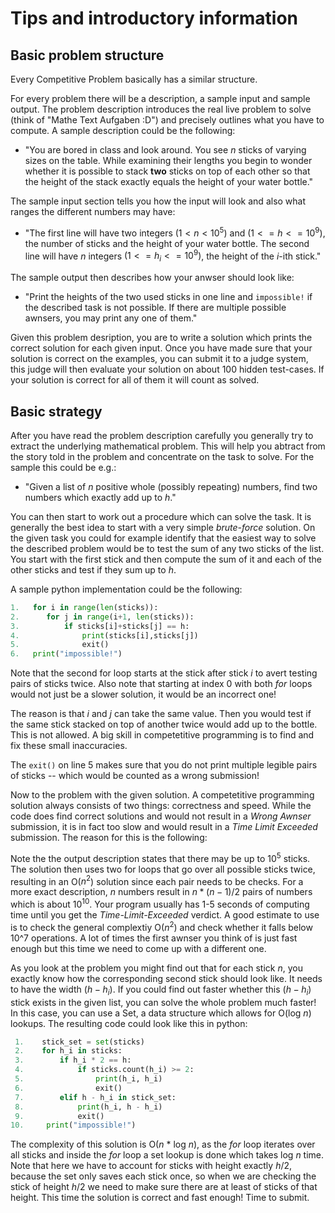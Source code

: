 # Tips and introductory information

## Basic problem structure

Every Competitive Problem basically has a similar structure.

For every problem there will be a description, a sample input and sample output.
The problem description introduces the real live problem to solve (think of
"Mathe Text Aufgaben :D") and precisely outlines what you have to compute. A
sample description could be the following:

- "You are bored in class and look around. You see $n$ sticks of varying sizes on
  the table. While examining their lengths you begin to wonder whether it is
  possible to stack **two** sticks on top of each other so that the height of
  the stack exactly equals the height of your water bottle."

The sample input section tells you how the input will look and also what ranges
the different numbers may have:

- "The first line will have two integers $(1 < n < 10^5)$ and $(1 <= h <= 10^9)$,
  the number of sticks and the height of your water bottle. The second line will
  have $n$ integers $(1 <= h_i <= 10^9)$, the height of the $i$-ith stick."

The sample output then describes how your anwser should look like:

- "Print the heights of the two used sticks in one line and `impossible!` if the
  described task is not possible. If there are multiple possible awnsers, you
  may print any one of them."

Given this problem desription, you are to write a solution which prints the
correct solution for each given input. Once you have made sure that your
solution is correct on the examples, you can submit it to a judge system, this
judge will then evaluate your solution on about 100 hidden test-cases. If your
solution is correct for all of them it will count as solved.

## Basic strategy

After you have read the problem description carefully you generally try to
extract the underlying mathematical problem. This will help you abtract from the
story told in the problem and concentrate on the task to solve. For the sample
this could be e.g.:

- "Given a list of $n$ positive whole (possibly repeating) numbers, find two
  numbers which exactly add up to $h$."

You can then start to work out a procedure which can solve the task. It is
generally the best idea to start with a very simple *brute-force* solution. On
the given task you could for example identify that the easiest way to solve the
described problem would be to test the sum of any two sticks of the list. You
start with the first stick and then compute the sum of it and each of the other
sticks and test if they sum up to $h$.

A sample python implementation could be the following:

```python
1.   for i in range(len(sticks)):
2.      for j in range(i+1, len(sticks)):
3.          if sticks[i]+sticks[j] == h:
4.              print(sticks[i],sticks[j])
5.              exit()
6.   print("impossible!")
``` 

Note that the second for loop starts at the stick after stick $i$ to avert testing
pairs of sticks twice. Also note that starting at index 0 with both *for* loops
would not just be a slower solution, it would be an incorrect one!

The reason is that $i$ and $j$ can take the same value. Then you would test if the
same stick stacked on top of another twice would add up to the bottle. This is
not allowed. A big skill in competetitive programming is to find and fix these small
inaccuracies.

The `exit()` on line 5 makes sure that you do not print multiple legible pairs
of sticks -- which would be counted as a wrong submission!

Now to the problem with the given solution. A competetitive programming solution
always consists of two things: correctness and speed. While the code does find
correct solutions and would not result in a *Wrong Awnser* submission, it is in
fact too slow and would result in a *Time Limit Exceeded* submission. The reason
for this is the following:

Note the the output description states that there may be up to $10^5$ sticks.
The solution then uses two for loops that go over all possible sticks twice,
resulting in an O($n^2$) solution since each pair needs to be checks. For a more
exact description, $n$ numbers result in $n*(n-1)/2$ pairs of numbers which is
about $10^10$. Your program usually has 1-5 seconds of computing time until you get
the *Time-Limit-Exceeded* verdict. A good estimate to use is to check the general 
complextiy O($n^2$) and check whether it falls below 10^7 operations. A lot of 
times the first awnser you think of is just fast enough but this time we need
to come up with a different one.

As you look at the problem you might find out that for each stick $n$, you exactly
know how the corresponding second stick should look like. It needs to have the
width ($h-h_i$). If you could find out faster whether this ($h-h_i$) stick exists in the
given list, you can solve the whole problem much faster! In this case, you can
use a Set, a data structure which allows for O(log $n$) lookups. The resulting code
could look like this in python:

```python
 1.    stick_set = set(sticks)
 2.    for h_i in sticks:
 3.        if h_i * 2 == h:
 4.            if sticks.count(h_i) >= 2:
 5.                print(h_i, h_i)
 6.                exit()
 7.        elif h - h_i in stick_set:
 8.            print(h_i, h - h_i)
 9.            exit()
10.     print("impossible!")
``` 

The complexity of this solution is O($n$ * log $n$), as the *for* loop iterates over all
sticks and inside the *for* loop a set lookup is done which takes log $n$ time. Note that
here we have to account for sticks with height exactly $h/2$, because the set only saves
each stick once, so when we are checking the stick of height $h/2$ we need to make sure
there are at least of sticks of that height. 
This time the solution is correct and fast enough! Time to submit.

